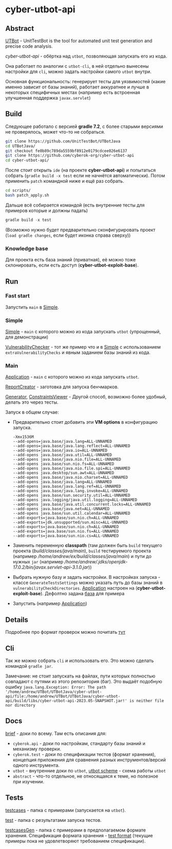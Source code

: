 # cyber-utbot-api
## Abstract

[UTBot](https://github.com/UnitTestBot/UTBotJava) - UnitTestBot is the tool for automated unit test generation and precise code analysis.

*cyber-utbot-api* - обёртка над `utbot`, позволяющая запускать его из кода.

Она работает по аналогии с `utbot-cli`, в ней отдельно вынесены настройки для `cli`, можно задать настройки самого `utbot` внутри.

Основная функциональность: генерирует тесты для уязвимостей (какие именно зависит от базы знаний), работает аккуратнее и лучше в некоторых специфичных местах (например есть встроенная улучшенная поддержка `javax.servlet`)

## Build

Следующее работало с версией **gradle 7.2**, с более старыми версиями не проверялось, может что-то не собраться.

```bash
git clone https://github.com/UnitTestBot/UTBotJava
cd UTBotJava/
git checkout fe0b89c789da5559bf8912e0179cdcee026e6137
git clone https://github.com/cyberok-org/cyber-utbot-api
cd cyber-utbot-api/
```

После стоит открыть `ide` (на проекте **cyber-utbot-api**) и попытаться собрать (`gradle build -x test` если не начнётся автоматически). Потом применить `patch` командной ниже и ещё раз собрать.

```bash
cd scripts/
bash patch_apply.sh
```

Дальше всё собирается командой (есть внутренние тесты для примеров которые и должны падать)

```gradle
gradle build -x test
```

(Возможно нужно будет предварительно сконфигурировать проект (`load gradle changes`, если будет иконка справа сверху))

### Knowledge base

Для проекта есть база знаний (приватная), её можно тоже склонировать, если есть доступ (**cyber-utbot-exploit-base**).

## Run

### Fast start

Запустить `main` в [Simple](src/main/kotlin/org/cyber/utbot/Simple.kt).

### Simple

[Simple](src/main/kotlin/org/cyber/utbot/Simple.kt) - `main` с которого можно из кода запускать `utbot` (упрощенный, для демонстрации)

[VulnerabilityChecker](src/test/kotlin/VulnerabilityChecker.kt) - тот же пример что и в [Simple](src/main/kotlin/org/cyber/utbot/Simple.kt) с использованием `extraVulnerabilityChecks` и явным заданием базы знаний из кода.

### Main

[Application](src/main/kotlin/org/cyber/utbot/Application.kt) - `main` с которого можно из кода запускать `utbot`.

[ReportCreator](src/main/kotlin/org/cyber/utbot/ReportCreator.kt) - заготовка для запуска бенчмарков.

[Generator](src/test/kotlin/Generator.kt), [ConstraintsViewer](src/test/kotlin/ConstraintsViewer.kt) - Другой способ, возможно более удобный, делать это через тесты.

Запуск в общем случае:

- Предварительно стоит добавить эти **VM options** в конфигурацию запуска.

    ```
    -Xmx1536M
    --add-opens=java.base/java.lang=ALL-UNNAMED
    --add-opens=java.base/java.lang.reflect=ALL-UNNAMED
    --add-opens=java.base/java.io=ALL-UNNAMED
    --add-opens java.base/java.util=ALL-UNNAMED
    --add-opens java.base/java.nio.file=ALL-UNNAMED
    --add-opens java.base/sun.nio.fs=ALL-UNNAMED
    --add-opens java.base/java.nio.file.spi=ALL-UNNAMED
    --add-opens java.desktop/sun.awt=ALL-UNNAMED
    --add-opens java.base/java.nio.charset=ALL-UNNAMED
    --add-opens java.base/java.lang=ALL-UNNAMED
    --add-opens java.base/java.lang.ref=ALL-UNNAMED
    --add-opens java.base/java.lang.invoke=ALL-UNNAMED
    --add-opens java.base/sun.security.util=ALL-UNNAMED
    --add-opens java.logging/java.util.logging=ALL-UNNAMED
    --add-opens java.base/java.util.concurrent.locks=ALL-UNNAMED
    --add-opens java.base/java.net=ALL-UNNAMED
    --add-opens java.base/sun.util.calendar=ALL-UNNAMED
    --add-exports=java.base/sun.nio.ch=ALL-UNNAMED
    --add-exports=jdk.unsupported/sun.misc=ALL-UNNAMED
    --add-exports=java.base/sun.nio.ch=ALL-UNNAMED
    --add-exports=java.base/sun.nio.fs=ALL-UNNAMED
    --add-exports=java.base/sun.nio.cs=ALL-UNNAMED
    ```

- Заменить переменную **classpath** (там должен быть `build` текущего проекта (_build/classes/java/main_), `build` тестируемого проекта (например _/home/andrew/ex/build/classes/java/main_) и пути до нужных `jar` (например _/home/andrew/.jdks/openjdk-17.0.2/bin/javax.servlet-api-3.1.0.jar_))

- Выбрать нужную базу и задать настройки. В настройках запуска - классе `GenerateTestsSettings` можно указать путь до базы знаний в `vulnerabilityCheckDirectories`. [Application](src/main/kotlin/org/cyber/utbot/Application.kt) настроен на (**cyber-utbot-exploit-base**). Дефолтно задана [база](src/base) для примера

- Запустить (например [Application](src/main/kotlin/org/cyber/utbot/Application.kt))

## Details

Подробнее про формат проверок можно почитать [тут](src/docs/cyberok/api/VulnerabilityChecks.md)

## Cli 

Так же можно собрать `cli` и использовать его. Это можно сделать командой `gradle jar`.

Замечание: не стоит запускать на файлах, пути которых полностью совпадают с путями из этого репозитория (баг). Это выдаёт подобную ошибку `java.lang.Exception: Error: The path '/home/andrew/UTBot/UTBotJava/cyber-utbot-api/file:/home/andrew/UTBot/UTBotJava/cyber-utbot-api/build/libs/cyber-utbot-api-2023.05-SNAPSHOT.jar!' is neither file nor directory`

## Docs

[brief](src/docs/brief.md) - доки по всему. Там есть описания для:
- `cyberok.api` - доки по настройкам, стандарту базы знаний и механизму проверки.
- `cyberok.test` - доки по спецификации тестов (формат хранения), концепция приложения для сравнения разных инструментов/версий одного инструмента.
- `utbot` - внутренние доки по `utbot`, [utbot scheme](src/docs/utbot/Scheme.md) - схема работы `utbot`
- `abstract` - что-то отдельное, не относящаяся к теме, но полезное при изучении.

## Tests

[testcases](src/main/java/org/testcases) - папка с примерами (запускается на `utbot`).

[test](src/test/java/org/testcases) - папка с результатами запуска тестов.

[testcasesGen](src/main/java/org/testcasesGen) - папка c примерами в предполагаемом формате хранения. Спецификация формата хранения - [test format](src/docs/cyberok/test/TestFormatSpecification.md) (текущие примеры пока не удовлетворяют требованием спецификации).
